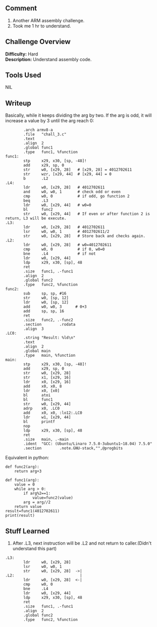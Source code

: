 ## Comment  
1. Another ARM assembly challenge.  
2. Took me 1 hr to understand.  

## Challenge Overview  
**Difficulty:** Hard  
**Description:** Understand assembly code.  
## Tools Used  
NIL  

## Writeup  
Basically, while it keeps dividing the arg by two. If the arg is odd, it will increase a value by 3 until the arg reach 0:
```
        .arch armv8-a 
        .file   "chall_3.c"
        .text
        .align  2
        .global func1
        .type   func1, %function
func1:
        stp     x29, x30, [sp, -48]!
        add     x29, sp, 0
        str     w0, [x29, 28]   # [x29, 28] = 4012702611
        str     wzr, [x29, 44]  # [x29, 44] = 0
        b       .L2
.L4:
        ldr     w0, [x29, 28]   # 4012702611
        and     w0, w0, 1       # check odd or even
        cmp     w0, 0           # if odd, go function 2
        beq     .L3
        ldr     w0, [x29, 44]   # w0=0
        bl      func2
        str     w0, [x29, 44]   # If even or after function 2 is return, L3 will be execute. 
.L3:
        ldr     w0, [x29, 28]   # 4012702611
        lsr     w0, w0, 1       # 4012702611/2
        str     w0, [x29, 28]   # Store back and checks again. 
.L2:
        ldr     w0, [x29, 28]   # w0=4012702611 
        cmp     w0, 0           # if 0, w0=0
        bne     .L4             # if not
        ldr     w0, [x29, 44]   
        ldp     x29, x30, [sp], 48
        ret
        .size   func1, .-func1
        .align  2
        .global func2
        .type   func2, %function
func2:
        sub     sp, sp, #16
        str     w0, [sp, 12]
        ldr     w0, [sp, 12]
        add     w0, w0, 3      # 0+3
        add     sp, sp, 16
        ret
        .size   func2, .-func2
        .section        .rodata
        .align  3
.LC0:
        .string "Result: %ld\n"
        .text
        .align  2
        .global main
        .type   main, %function
main:
        stp     x29, x30, [sp, -48]!
        add     x29, sp, 0
        str     w0, [x29, 28]
        str     x1, [x29, 16]
        ldr     x0, [x29, 16]
        add     x0, x0, 8
        ldr     x0, [x0]
        bl      atoi
        bl      func1
        str     w0, [x29, 44]
        adrp    x0, .LC0
        add     x0, x0, :lo12:.LC0
        ldr     w1, [x29, 44]
        bl      printf
        nop
        ldp     x29, x30, [sp], 48
        ret
        .size   main, .-main
        .ident  "GCC: (Ubuntu/Linaro 7.5.0-3ubuntu1~18.04) 7.5.0"
        .section        .note.GNU-stack,"",@progbits
```
Equivalent in python:
```
def func2(arg):
    return arg+3

def func1(arg):
    value = 0
    while arg > 0:
        if arg%2==1:
            value=func2(value)
        arg = arg//2
    return value
result=func1(4012702611)
print(result)
```
## Stuff Learned  
1. After .L3, next instruction will be .L2 and not return to caller.(Didn't understand this part)
```
.L3:
        ldr     w0, [x29, 28]    
        lsr     w0, w0, 1        
        str     w0, [x29, 28]  ->| 
.L2:                             |
        ldr     w0, [x29, 28]  <-| 
        cmp     w0, 0            
        bne     .L4              
        ldr     w0, [x29, 44]   
        ldp     x29, x30, [sp], 48
        ret
        .size   func1, .-func1
        .align  2
        .global func2
        .type   func2, %function
```


